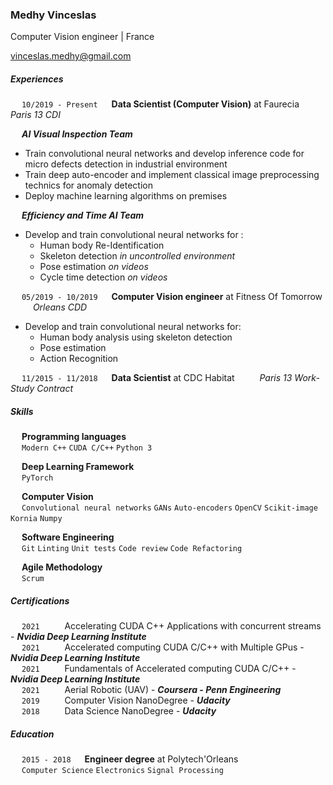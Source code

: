 ### Medhy Vinceslas

Computer Vision engineer | France  

[vinceslas.medhy@gmail.com](mailto:vinceslas.medhy@gmail.com)

##### Experiences
&emsp; `10/2019 - Present` &emsp; **Data Scientist (Computer Vision)** at Faurecia &emsp; &emsp; *Paris 13 CDI*

&emsp; ___AI Visual Inspection Team___  
* Train convolutional neural networks and develop inference code for micro defects detection in industrial environment  
* Train deep auto-encoder and implement classical image preprocessing technics for anomaly detection  
* Deploy machine learning algorithms on premises   
  
&emsp; ___Efficiency and Time AI Team___  
* Develop and train convolutional neural networks for :
  * Human body Re-Identification 
  * Skeleton detection *in uncontrolled environment*
  * Pose estimation *on videos*
  * Cycle time detection *on videos*


&emsp; `05/2019 - 10/2019` &emsp; **Computer Vision engineer** at Fitness Of Tomorrow &emsp; &emsp; *Orleans CDD*
* Develop and train convolutional neural networks for:
  * Human body analysis using skeleton detection
  * Pose estimation 
  * Action Recognition


&emsp; `11/2015 - 11/2018` &emsp; **Data Scientist** at CDC Habitat &emsp; &emsp; *Paris 13 Work-Study Contract*


##### Skills
&emsp; __Programming languages__  
&emsp; `Modern C++` `CUDA C/C++` `Python 3`  

&emsp; __Deep Learning Framework__  
&emsp; `PyTorch`  

&emsp; __Computer Vision__  
&emsp; `Convolutional neural networks` `GANs` `Auto-encoders` `OpenCV` `Scikit-image` `Kornia` `Numpy`

&emsp; __Software Engineering__  
&emsp; `Git` `Linting` `Unit tests` `Code review` `Code Refactoring`

&emsp; __Agile Methodology__  
&emsp; `Scrum`


##### Certifications
&emsp; `2021` &emsp; &emsp; Accelerating CUDA C++ Applications with concurrent streams - ***Nvidia Deep Learning Institute***  
&emsp; `2021` &emsp; &emsp; Accelerated computing CUDA C/C++ with Multiple GPus - ***Nvidia Deep Learning Institute***  
&emsp; `2021` &emsp; &emsp; Fundamentals of Accelerated computing CUDA C/C++ - ***Nvidia Deep Learning Institute***  
&emsp; `2021` &emsp; &emsp; Aerial Robotic (UAV) - ***Coursera - Penn Engineering***  
&emsp; `2019` &emsp; &emsp; Computer Vision NanoDegree - ***Udacity***  
&emsp; `2018` &emsp; &emsp; Data Science NanoDegree - ***Udacity***  

##### Education
&emsp; `2015 - 2018` &emsp; **Engineer degree** at Polytech'Orleans  
&emsp; `Computer Science` `Electronics` `Signal Processing`
